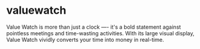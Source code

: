 # valuewatch
Value Watch is more than just a clock —- it's a bold statement against pointless meetings and time-wasting activities. With its large visual display, Value Watch vividly converts your time into money in real-time.
